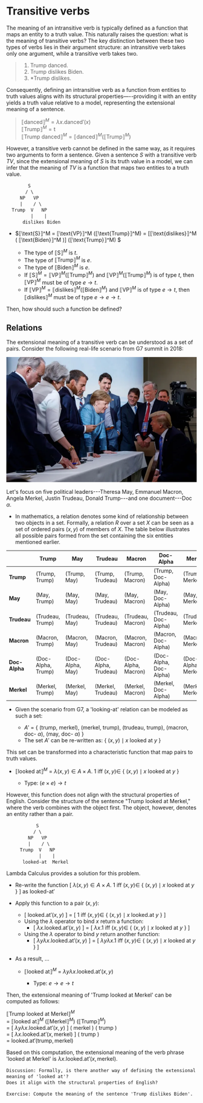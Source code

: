 # Transitive verbs

The meaning of an intransitive verb is typically defined as a function that maps an entity to a truth value. This naturally raises the question: what is the meaning of transitive verbs? The key distinction between these two types of verbs lies in their argument structure: an intransitive verb takes only one argument, while a transitive verb takes two.

> 1. Trump danced.
> 2. Trump dislikes Biden.
> 3. *Trump dislikes. 

Consequently, defining an intransitive verb as a function from entities to truth values aligns with its structural properties—--providing it with an entity yields a truth value relative to a model, representing the extensional meaning of a sentence.

> $⟦\text{danced}⟧^M = \lambda x. \text{danced}'(x)$ <br>
> $⟦\text{Trump}⟧^M = \text{t}$ <br>
> $⟦\text{Trump danced}⟧^M = ⟦\text{danced}⟧^M(⟦\text{Trump}⟧^M)$

However, a transitive verb cannot be defined in the same way, as it requires two arguments to form a sentence. Given a sentence *S* with a transitive verb $TV$, since the extensional meaning of *S* is its truth value in a model, we can infer that the meaning of $TV$ is a function that maps two entities to a truth value.  

            S                              
           / \
         NP   VP              
         |    / \
      Trump  V   NP
             |    |
          dislikes Biden

- $⟦\text{S}⟧^M = ⟦\text{VP}⟧^M (⟦\text{Trump}⟧^M) = [⟦\text{dislikes}⟧^M ( ⟦\text{Biden}⟧^M )] (⟦\text{Trump}⟧^M) $
  
  - The type of $⟦\text{S}⟧^M$ is $t$.
  - The type of $⟦\text{Trump}⟧^M$ is $e$.
  - The type of $⟦\text{Biden}⟧^M$ is $e$.
  - If $⟦\text{S}⟧^M = ⟦\text{VP}⟧^M (⟦\text{Trump}⟧^M)$ and $⟦\text{VP}⟧^M (⟦\text{Trump}⟧^M)$ is of type $t$, then $⟦\text{VP}⟧^M$ must be of type $e \rightarrow t$. 
  - If $⟦\text{VP}⟧^M = ⟦\text{dislikes}⟧^M ( ⟦\text{Biden}⟧^M$) and $⟦\text{VP}⟧^M$ is of type $e \rightarrow t$, then $⟦\text{dislikes}⟧^M$ must be of type $e \rightarrow e \rightarrow t$.

Then, how should such a function be defined?

## Relations

The extensional meaning of a transitive verb can be understood as a set of pairs. Consider the following real-life scenario from G7 summit in 2018: 

![Alt Text](https://github.com/haozeli-ling/Semantic-Analysis/blob/main/model.png)

Let's focus on five political leaders---Theresa May, Emmanuel Macron, Angela Merkel, Justin Trudeau, Donald Trump---and one document---Doc $\alpha$. 

- In mathematics, a relation denotes some kind of relationship between two objects in a set. Formally, a relation $R$ over a set $X$ can be seen as a set of ordered pairs $(x,y)$ of members of $X$. The table below illustrates all possible pairs formed from the set containing the six entities mentioned earlier. 

|          | Trump    | May      | Trudeau  | Macron   | Doc-Alpha | Merkel   |
|----------|----------|----------|----------|----------|-----------|----------|
| **Trump** | (Trump, Trump)        | (Trump, May) | (Trump, Trudeau) | (Trump, Macron) | (Trump, Doc-Alpha) | (Trump, Merkel) |
| **May**   | (May, Trump) | (May, May)       | (May, Trudeau)   | (May, Macron)   | (May, Doc-Alpha)   | (May, Merkel)   |
| **Trudeau** | (Trudeau, Trump) | (Trudeau, May) | (Trudeau, Trudeau)         | (Trudeau, Macron) | (Trudeau, Doc-Alpha) | (Trudeau, Merkel) |
| **Macron** | (Macron, Trump) | (Macron, May) | (Macron, Trudeau) | (Macron, Macron)        | (Macron, Doc-Alpha) | (Macron, Merkel) |
| **Doc-Alpha** | (Doc-Alpha, Trump) | (Doc-Alpha, May) | (Doc-Alpha, Trudeau) | (Doc-Alpha, Macron) | (Doc-Alpha, Doc-Alpha)        | (Doc-Alpha, Merkel) |
| **Merkel** | (Merkel, Trump) | (Merkel, May) | (Merkel, Trudeau) | (Merkel, Macron) | (Merkel, Doc-Alpha) | (Merkel, Merkel)       |
  
- Given the scenario from G7, a 'looking-at' relation can be modeled as such a set:  

  - $A'$ = { ($\text{trump}$, $\text{merkel}$), ($\text{merkel}$, $\text{trump}$), ($\text{trudeau}$, $\text{trump}$), ($\text{macron}$, $\text{doc}$- $\alpha$), ($\text{may}$, $\text{doc}$- $\alpha$) }
  - The set $A'$ can be re-written as: { $(x,y) \mid x\ \text{looked at}\ y$ }

This set can be transformed into a characteristic function that map pairs to truth values. 

- $⟦\text{looked at}⟧^M$ = $\lambda (x,y) \in A \times A$. 1 iff $(x, y) \in$ { $(x,y) \mid x\ \text{looked at}\ y$ }

   - Type: $(e \times e) \rightarrow t$ 

However, this function does not align with the structural properties of English. Consider the structure of the sentence "Trump looked at Merkel," where the verb combines with the object first. The object, however, denotes an entity rather than a pair.

               S
              / \
            NP   VP
            |    / \
         Trump  V   NP
                |    |
          looked-at  Merkel

Lambda Calculus provides a solution for this problem. 

- Re-write the function [ $\lambda (x,y) \in A \times A$. 1 iff $(x, y) \in$ { $(x,y) \mid x\ \text{looked at}\ y$ } ] as $\text{looked-at}'$
  
- Apply this function to a pair $(x,y)$:
  - [ $\text{looked.at}'(x, y)$ ] = [ 1 iff $(x, y) \in$ { $(x,y) \mid x\ \text{looked.at}\ y$ } ]
  - Using the $\lambda$ operator to bind $x$ return a function:
    - [ $\lambda x.\text{looked.at}'(x, y)$ ] = [ $\lambda x. 1$ iff $(x, y) \in$ { $(x,y) \mid x\ \text{looked at}\ y$ } ]
  - Using the $\lambda$ operator to bind $y$ return another function:
    - [ $\lambda y \lambda x.\text{looked.at}'(x, y)$ ] = [ $\lambda y \lambda x. 1$ iff $(x, y) \in$ { $(x,y) \mid x\ \text{looked at}\ y$ } ]

- As a result, ... 

  - $⟦\text{looked at}⟧^M$ = $\lambda y \lambda x.\text{looked.at}'(x, y)$
    
    - Type: $e \rightarrow e \rightarrow t$

Then, the extensional meaning of 'Trump looked at Merkel' can be computed as follows:

$⟦\text{Trump looked at Merkel}⟧^M$ <br>
= $⟦\text{looked at}⟧^M$ ($⟦\text{Merkel}⟧^M$) ($⟦\text{Trump}⟧^M$) <br>
= [ $\lambda y \lambda x.\text{looked.at}'(x, y)$ ] ( $\text{merkel}$ ) ( $\text{trump}$ ) <br>
= [ $\lambda x.\text{looked.at}'(x, \text{merkel})$ ] ( $\text{trump}$ ) <br>
= $\text{looked.at}'(\text{trump}, \text{merkel})$

Based on this computation, the extensional meaning of the verb phrase 'looked at Merkel' is $\lambda x.\text{looked.at}'(x, \text{merkel})$. 

```
Discussion: Formally, is there another way of defining the extensional meaning of 'looked at'? 
Does it align with the structural properties of English?
```
```
Exercise: Compute the meaning of the sentence 'Trump dislikes Biden'.
``` 


